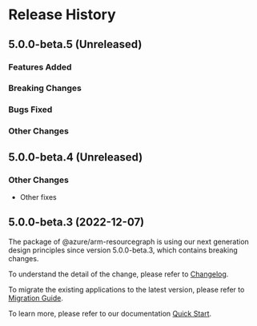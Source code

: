 # Release History

## 5.0.0-beta.5 (Unreleased)

### Features Added

### Breaking Changes

### Bugs Fixed

### Other Changes

## 5.0.0-beta.4 (Unreleased)

### Other Changes

  - Other fixes

## 5.0.0-beta.3 (2022-12-07)

The package of @azure/arm-resourcegraph is using our next generation design principles since version 5.0.0-beta.3, which contains breaking changes.

To understand the detail of the change, please refer to [Changelog](https://aka.ms/js-track2-changelog).

To migrate the existing applications to the latest version, please refer to [Migration Guide](https://aka.ms/js-track2-migration-guide).

To learn more, please refer to our documentation [Quick Start](https://aka.ms/azsdk/js/mgmt/quickstart ).
